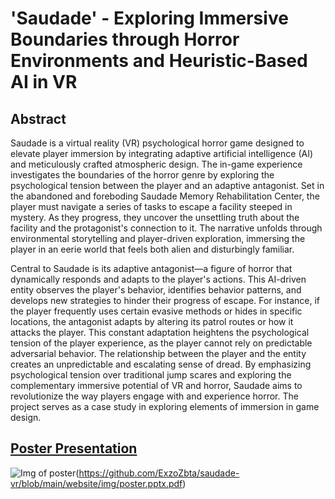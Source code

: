# 'Saudade' - Exploring Immersive Boundaries through Horror Environments and Heuristic-Based AI in VR
 

## Abstract

Saudade is a virtual reality (VR) psychological horror game designed to elevate player immersion by integrating adaptive artificial intelligence (AI) and meticulously crafted atmospheric design. The in-game experience investigates the boundaries of the horror genre by exploring the psychological tension between the player and an adaptive antagonist. Set in the abandoned and foreboding Saudade Memory Rehabilitation Center, the player must navigate a series of tasks to escape a facility steeped in mystery. As they progress, they uncover the unsettling truth about the facility and the protagonist's connection to it. The narrative unfolds through environmental storytelling and player-driven exploration, immersing the player in an eerie world that feels both alien and disturbingly familiar.

Central to Saudade is its adaptive antagonist—a figure of horror that dynamically responds and adapts to the player's actions. This AI-driven entity observes the player's behavior, identifies behavior patterns, and develops new strategies to hinder their progress of escape. For instance, if the player frequently uses certain evasive methods or hides in specific locations, the antagonist adapts by altering its patrol routes or how it attacks the player. This constant adaptation heightens the psychological tension of the player experience, as the player cannot rely on predictable adversarial behavior. The relationship between the player and the entity creates an unpredictable and escalating sense of dread. By emphasizing psychological tension over traditional jump scares and exploring the complementary immersive potential of VR and horror, Saudade aims to revolutionize the way players engage with and experience horror. The project serves as a case study in exploring elements of immersion in game design.

## [Poster Presentation](https://github.com/ExzoZbta/saudade-vr/blob/main/website/img/poster.pptx.pdf)
![Img of poster](https://i.imgur.com/e0pGFCf.png)(https://github.com/ExzoZbta/saudade-vr/blob/main/website/img/poster.pptx.pdf)
